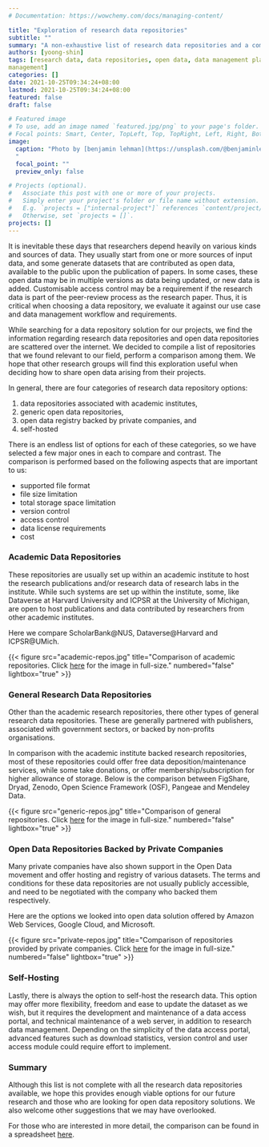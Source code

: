 ```yaml
---
# Documentation: https://wowchemy.com/docs/managing-content/

title: "Exploration of research data repositories"
subtitle: ""
summary: "A non-exhaustive list of research data repositories and a comparison of them."
authors: [yoong-shin]
tags: [research data, data repositories, open data, data management planning, research data 
management]
categories: []
date: 2021-10-25T09:34:24+08:00
lastmod: 2021-10-25T09:34:24+08:00
featured: false
draft: false

# Featured image
# To use, add an image named `featured.jpg/png` to your page's folder.
# Focal points: Smart, Center, TopLeft, Top, TopRight, Left, Right, BottomLeft, Bottom, BottomRight.
image:
  caption: "Photo by [benjamin lehman](https://unsplash.com/@benjaminlehman?utm_source=unsplash&utm_medium=referral&utm_content=creditCopyText) on [Unsplash](https://unsplash.com/s/photos/data-archive?utm_source=unsplash&utm_medium=referral&utm_content=creditCopyText)
  "
  focal_point: ""
  preview_only: false

# Projects (optional).
#   Associate this post with one or more of your projects.
#   Simply enter your project's folder or file name without extension.
#   E.g. `projects = ["internal-project"]` references `content/project/deep-learning/index.md`.
#   Otherwise, set `projects = []`.
projects: []
---
```


It is inevitable these days that researchers depend heavily on various kinds and sources of data.  They usually start from one or more sources of input data, and some generate datasets that are contributed as open data, available to the public upon the publication of papers. In some cases, these open data may be in multiple versions as data being updated, or new data is added. Customisable access control may be a requirement if the research data is part of the peer-review process as the research paper. Thus, it is critical when choosing a data repository, we evaluate it against our use case and data management workflow and requirements.   

While searching for a data repository solution for our projects, we find the information regarding research data repositories and open data repositories are scattered over the internet. We decided to compile a list of repositories that we found relevant to our field, perform a comparison among them. We hope that other research groups will find this exploration useful when deciding how to share open data arising from their projects.

In general, there are four categories of research data repository options: 

1) data repositories associated with academic institutes, 
1) generic open data repositories, 
1) open data registry backed by private companies, and 
1) self-hosted 
   
There is an endless list of options for each of these categories, so we have selected a few major ones in each to compare and contrast. The comparison is performed based on the following aspects that are important to us:

- supported file format
- file size limitation
- total storage space limitation
- version control
- access control
- data license requirements
- cost


### Academic Data Repositories

These repositories are usually set up within an academic institute to host the research publications and/or research data of research labs in the institute. While such systems are set up within the institute, some, like Dataverse at Harvard University and ICPSR at the University of Michigan, are open to host publications and data contributed by researchers from other academic institutes.  

Here we compare ScholarBank@NUS, Dataverse@Harvard and ICPSR@UMich. 

{{< figure src="academic-repos.jpg" title="Comparison of academic repositories. Click [here](academic-repos.jpg) for the image in full-size." numbered="false" lightbox="true" >}}

### General Research Data Repositories

Other than the academic research repositories, there other types of general research data repositories. These are generally partnered with publishers, associated with government sectors, or backed by non-profits organisations. 

In comparison with the academic institute backed research repositories, most of these repositories could offer free data deposition/maintenance services, while some take donations, or offer membership/subscription for higher allowance of storage. Below is the comparison between FigShare, Dryad, Zenodo, Open Science Framework (OSF), Pangeae and Mendeley Data.  

{{< figure src="generic-repos.jpg" title="Comparison of general repositories. Click [here](generic-repos.jpg) for the image in full-size." numbered="false" lightbox="true" >}}


### Open Data Repositories Backed by Private Companies

Many private companies have also shown support in the Open Data movement and offer hosting 
and registry of various datasets. The terms and conditions for these data repositories are not 
usually publicly accessible, and need to be negotiated with the company who backed them 
respectively. 

Here are the options we looked into open data solution offered by Amazon Web Services, Google 
Cloud, and Microsoft. 

{{< figure src="private-repos.jpg" title="Comparison of repositories provided by private companies. Click [here](private-repos.jpg) for the image in full-size." numbered="false" lightbox="true" >}}


### Self-Hosting

Lastly, there is always the option to self-host the research data. This option may offer more flexibility, freedom and ease to update the dataset as we wish, but it requires the development and maintenance of a data access portal, and technical maintenance of a web server, in addition to research data management. Depending on the simplicity of the data access portal, advanced features such as download statistics, version control and user access module could require effort to implement.  


### Summary

Although this list is not complete with all the research data repositories available, we hope this provides enough viable options for our future research and those who are looking for open data repository solutions. We also welcome other suggestions that we may have overlooked. 

For those who are interested in more detail, the comparison can be found in a spreadsheet [here](https://docs.google.com/spreadsheets/d/1XTWrlJrfxWs1I5_fEZjnw0H_H5qDtiAmafvTh4QRBhg/edit?usp=sharing). 

